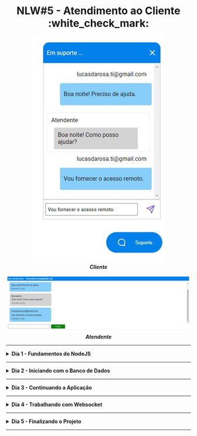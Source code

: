 <h1 align="center">NLW#5 - Atendimento ao Cliente :white_check_mark:</h1>

<p align="center">
  <a href="#" target="_blank">
    <img 
         src="https://github.com/lucasrmagalhaes/nlw5-nodejs/blob/main/nlw5/public/images/Cliente.jpg" 
         alt="Cliente" 
    />
  </a>
  <br />
  <b><i>Cliente</b></i>
</p>

<p align="center">
  <a href="#" target="_blank">
    <img 
         src="https://github.com/lucasrmagalhaes/nlw5-nodejs/blob/main/nlw5/public/images/Atendente.jpg" 
         alt="Atendente" 
    />
  </a>
  <br />
  <b><i>Atendente</b></i>
</p>

<hr />

<details>
  <summary><strong>Dia 1 - Fundamentos do NodeJS</strong></summary>
  <br />
  
  - [x]  Boas Vindas ao NLW05
  - [x]  Overview da trilha de NodeJS
  - [x]  O que faremos nessa aula?
  - [x]  Minha apresentação
  - [x]  Dicas para ir até o fim do projeto
    - [x]  Fazer parte da comunidade
    - [x]  Tirar dúvidas
    - [x]  Se conectar com outros devs
    - [x]  Se apresentar no #network
    - [x]  Desafios com prêmios exclusiivos
        - [x]  Um código por aula
        - [x]  Pra participar, basta ir até o fim, com foco, ficar atento aos e-mails e na nossa comunidade
  - [x]  Apresentação do Projeto
  - [x]  Conteúdo técnico
  - [x]  Configuração de ambiente
  - [x]  O que é NodeJS?
  - [x]  O que é uma API?
  - [x]  Por que usar Typescript?
  - [x]  Criar o projeto com NodeJS
    - [x]  Criar primeira rota
    - [x]  Conhecer os tipos de métodos
    - [x]  Criar rota POST
    - [x]  Configurar o insomnia
    - [x]  Recap da aula de hoje
    - [x]  O que veremos amanhã

</details>

<hr />

<details>
  <summary><strong>Dia 2 - Iniciando com o Banco de Dados</strong></summary>
  <br />
  
- [x]  O que aprendemos ontem
- [x]  O que veremos hoje
- [x]  Quais são as formas de trabalhar com Banco de Dados
- [x]  Configurando o typeorm
- [x]  O que são migrations
- [x]  Criando as migrations
- [x]  Criando as entidades
- [x]  Criando os repositórios
- [x]  Criando a rota das configurações

<p align="center">
  <a href="https://github.com/lucasrmagalhaes/nlw5-nodejs/blob/main/nlw5/bd.png" target="_blank">
    <img 
         src="https://github.com/lucasrmagalhaes/nlw5-nodejs/blob/main/nlw5/bd.png" 
         alt="Banco de Dados" 
    />
  </a>
  <br />
  <i>Banco de Dados</i>
</p>
</details>

<hr />

<details>
  <summary><strong>Dia 3 - Continuando a Aplicação</strong></summary>
  <br />
  
- [x]  Separar a regra de negócio de settings
- [x]  Criar estrutura de user
- [x]  Criar estrutura de messages
    - [x]  Relacionamento Many To One

</details>

<hr />

<details>
  <summary><strong>Dia 4 - Trabalhando com Websocket</strong></summary>
  <br />
  
- [x]  O que é Websocket?
- [x]  Instalando as dependências na aplicação
- [x]  Configurando websocket
- [x]  Criar estrutura de connections
- [x]  Configurando página Atendente HTML

</details>

<hr />

<details>
  <summary><strong>Dia 5 - Finalizando o Projeto</strong></summary>
  <br />
  
- [x]  Concluir página de atendimento
- [x]  Criar os eventos para atendimento
- [x]  Concluir página de cliente
- [x]  Criar evento para cliente
- [x]  Adicionar admin a conexão
- [x]  Encerramento

</details>

<hr />
